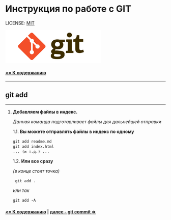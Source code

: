 # Инструкция по работе с GIT

LICENSE: [MIT](license.md)

<img src="../assets/logo-git.png" alt="logo" width=300>

#### [<= К содержанию](../readme.md)

---

## git add

---

1. **Добавляем файлы в индекс.**

   _Данная команда подготавливает файлы для дальнейшей отправки_

   1.1. **Вы можете отправлять файлы в индекс по одному**

   ```
   git add readme.md
   git add index.html
   ... (и т.д.) ...
   ```

   1.2. **Или все сразу**

   _(в конце стоит точка)_

   ```
    git add .
   ```

   _или так_

   ```
   git add -A
   ```

#### [<= К содержанию](../readme.md) | [далее - git commit =>](commit.md)
